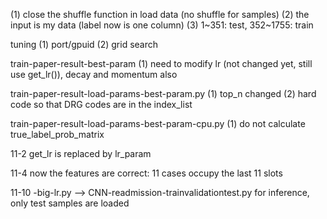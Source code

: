(1) close the shuffle function in load data (no shuffle for samples)
(2) the input is my data (label now is one column)
(3) 1~351: test, 352~1755: train

tuning
(1) port/gpuid
(2) grid search

train-paper-result-best-param
(1) need to modify lr (not changed yet, still use get_lr()), decay and momentum also

train-paper-result-load-params-best-param.py
(1) top_n changed
(2) hard code so that DRG codes are in the index_list

train-paper-result-load-params-best-param-cpu.py
(1) do not calculate true_label_prob_matrix

11-2
get_lr is replaced by lr_param

11-4
now the features are correct: 11 cases occupy the last 11 slots

11-10
-big-lr.py --> CNN-readmission-trainvalidationtest.py
for inference, only test samples are loaded
